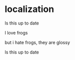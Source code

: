 # localization

Is this up to date

I love frogs

but i hate frogs, they are glossy

Is this up to date
